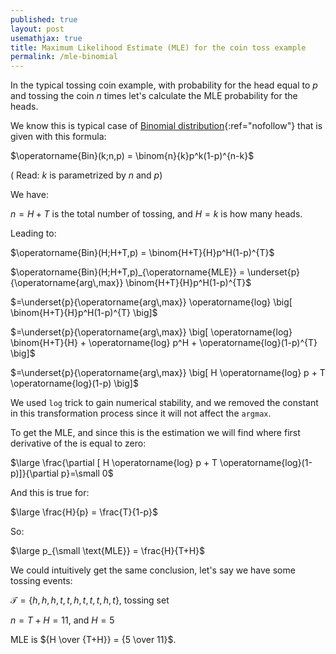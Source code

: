 ```yaml
---
published: true
layout: post
usemathjax: true
title: Maximum Likelihood Estimate (MLE) for the coin toss example
permalink: /mle-binomial
---
```


In the typical tossing coin example, with probability for the head equal to $p$ and tossing the coin $n$ times let's calculate the MLE probability for the heads.

We know this is typical case of [Binomial distribution](https://en.wikipedia.org/wiki/Binomial_distribution){:ref="nofollow"} that is given with this formula:


$\operatorname{Bin}(k;n,p) = \binom{n}{k}p^k(1-p)^{n-k}$

( Read: $k$ is parametrized by $n$ and $p$)

We have:

$n=H+T$ is the total number of tossing, and $H=k$ is how many heads.

Leading to:

$\operatorname{Bin}(H;H+T,p) = \binom{H+T}{H}p^H(1-p)^{T}$

$\operatorname{Bin}(H;H+T,p)_{\operatorname{MLE}} = \underset{p}{\operatorname{arg\,max}} \binom{H+T}{H}p^H(1-p)^{T}$

$=\underset{p}{\operatorname{arg\,max}} \operatorname{log} \big[ \binom{H+T}{H}p^H(1-p)^{T} \big]$

$=\underset{p}{\operatorname{arg\,max}} \big[ \operatorname{log} \binom{H+T}{H} + \operatorname{log} p^H + \operatorname{log}(1-p)^{T} \big]$

$=\underset{p}{\operatorname{arg\,max}} \big[ H \operatorname{log} p + T \operatorname{log}(1-p) \big]$

We used `log` trick to gain numerical stability, and we removed the constant in this transformation process since it will not affect the `argmax`.

To get the MLE, and since this is the estimation we will find where first derivative of the is equal to zero:

$\large \frac{\partial [ H  \operatorname{log} p + T \operatorname{log}(1-p)]}{\partial p}=\small 0$

And this is true for:

$\large \frac{H}{p} = \frac{T}{1-p}$

So:

$\large p_{\small \text{MLE}} = \frac{H}{T+H}$

We could intuitively get the same conclusion, let's say we have some tossing events:

$\mathcal{T}=\{h, h, h, t, t, h, t, t, t, h, t \}$, tossing set

$n = T+H = 11$, and $H=5$

MLE is ${H \over {T+H}} = {5 \over 11}$.

<!--
#### Implementing `argmax` in Python

The `argmax` operator is simple to get the maximum argument. In Python code explaining the `argmax` would be like this:

```python
import numpy as np
  
mat = np.random.randint(50, size=(3, 4))
print(mat)   

print("Max element : ", np.argmax(mat)) 
print("Indices of Max elements (columns): ", np.argmax(mat, axis=0)) 
print("Indices of Max elements (rows): ", np.argmax(mat, axis=1)) 
```

Output:
```
[[13 21 48 49]
 [ 5 41 35  0]
 [31  5 30  0]]
Max element :  3
Indices of Max elements (columns):  [2 1 0 0]
Indices of Max elements (rows):  [3 1 0]
```
-->

